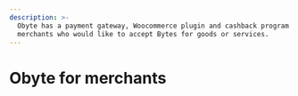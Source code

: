 ```yaml
---
description: >-
  Obyte has a payment gateway, Woocommerce plugin and cashback program for
  merchants who would like to accept Bytes for goods or services.
---
```


# Obyte for merchants

